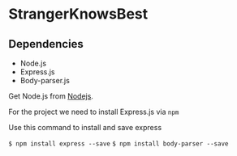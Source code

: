 # StrangerKnowsBest

## Dependencies

* Node.js
* Express.js
* Body-parser.js


Get Node.js from [Nodejs](https://nodejs.org).

For the project we need to install Express.js via `npm`

Use this command to install and save express

`$ npm install express --save`
`$ npm install body-parser --save`
